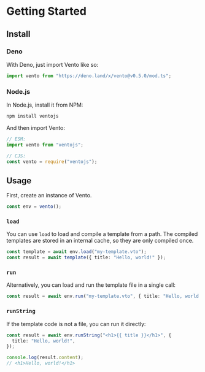 # Getting Started

## Install

### Deno

With Deno, just import Vento like so:

```js
import vento from "https://deno.land/x/vento@v0.5.0/mod.ts";
```

### Node.js

In Node.js, install it from NPM:

```sh
npm install ventojs
```

And then import Vento:

```js
// ESM:
import vento from "ventojs";

// CJS:
const vento = require("ventojs");
```

## Usage

First, create an instance of Vento.

```js
const env = vento();
```

### `load`

You can use `load` to load and compile a template from a path. The compiled
templates are stored in an internal cache, so they are only compiled once.

```ts
const template = await env.load("my-template.vto");
const result = await template({ title: "Hello, world!" });
```

### `run`

Alternatively, you can load and run the template file in a single call:

```ts
const result = await env.run("my-template.vto", { title: "Hello, world!" });
```

### `runString`

If the template code is not a file, you can run it directly:

```ts
const result = await env.runString("<h1>{{ title }}</h1>", {
  title: "Hello, world!",
});

console.log(result.content);
// <h1>Hello, world!</h1>
```
